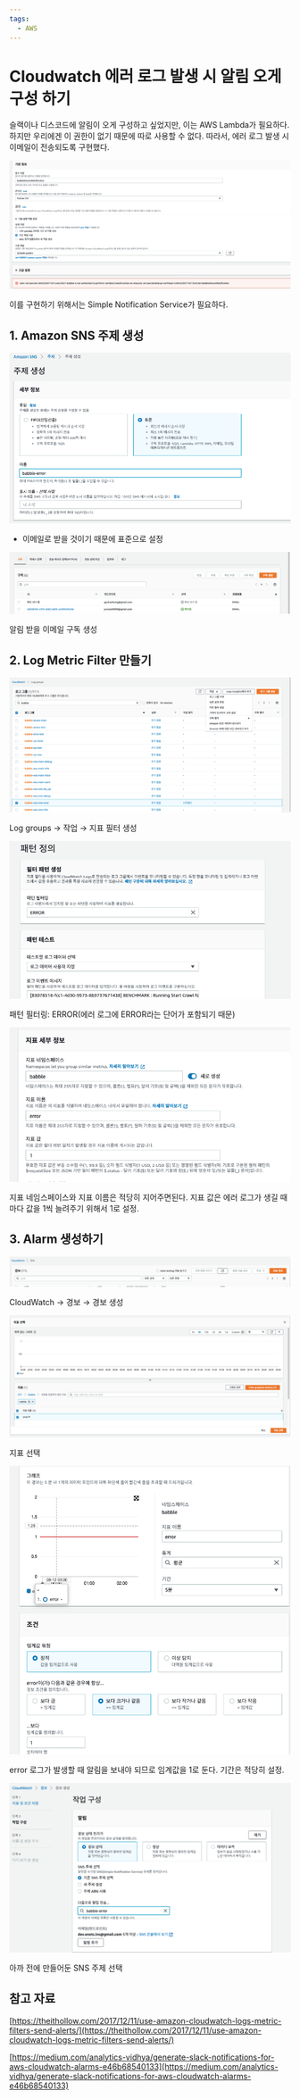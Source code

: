 ```yaml
---
tags:
  - AWS
---
```

# Cloudwatch 에러 로그 발생 시 알림 오게 구성 하기

슬랙이나 디스코드에 알림이 오게 구성하고 싶었지만, 이는 AWS Lambda가 필요하다. 하지만 우리에겐 이 권한이 없기 때문에 따로 사용할 수 없다. 따라서, 에러 로그 발생 시 이메일이 전송되도록 구현했다.

![Cloudwatch%20%E1%84%8B%E1%85%A6%E1%84%85%E1%85%A5%20%E1%84%85%E1%85%A9%E1%84%80%E1%85%B3%20%E1%84%87%E1%85%A1%E1%86%AF%E1%84%89%E1%85%A2%E1%86%BC%20%E1%84%89%E1%85%B5%20%E1%84%8B%E1%85%A1%E1%86%AF%E1%84%85%E1%85%B5%E1%86%B7%20%E1%84%8B%E1%85%A9%E1%84%80%E1%85%A6%20%E1%84%80%E1%85%AE%E1%84%89%E1%85%A5%E1%86%BC%20%E1%84%92%20adbe43f0e85f4aa09f6069d05684fdff/Untitled.png](assets/Untitled-4551533.png)

이를 구현하기 위해서는 Simple Notification Service가 필요하다.

## 1. Amazon SNS 주제 생성

![Untitled](assets/Untitled%201_15.png)

- 이메일로 받을 것이기 때문에 표준으로 설정

![Untitled](assets/Untitled%202_10.png)

알림 받을 이메일 구독 생성

## 2. Log Metric Filter 만들기

![Untitled](assets/Untitled%203_6.png)

Log groups → 작업 → 지표 필터 생성

![Untitled](assets/Untitled%204_5.png)

패턴 필터링: ERROR(에러 로그에 ERROR라는 단어가 포함되기 때문)

![Untitled](assets/Untitled%205_5.png)

지표 네임스페이스와 지표 이름은 적당히 지어주면된다. 지표 값은 에러 로그가 생길 때마다 값을 1씩 늘려주기 위해서 1로 설정.

## 3. Alarm 생성하기

![Untitled](assets/Untitled%206_3.png)

CloudWatch → 경보 → 경보 생성

![Untitled](assets/Untitled%207_3.png)

지표 선택

![Untitled](assets/Untitled%208_3.png)

error 로그가 발생할 때 알림을 보내야 되므로 임계값을 1로 둔다. 기간은 적당히 설정.

![Untitled](assets/Untitled%209_3.png)

아까 전에 만들어둔 SNS 주제 선택

## 참고 자료

[https://theithollow.com/2017/12/11/use-amazon-cloudwatch-logs-metric-filters-send-alerts/](https://theithollow.com/2017/12/11/use-amazon-cloudwatch-logs-metric-filters-send-alerts/)

[https://medium.com/analytics-vidhya/generate-slack-notifications-for-aws-cloudwatch-alarms-e46b68540133](https://medium.com/analytics-vidhya/generate-slack-notifications-for-aws-cloudwatch-alarms-e46b68540133)